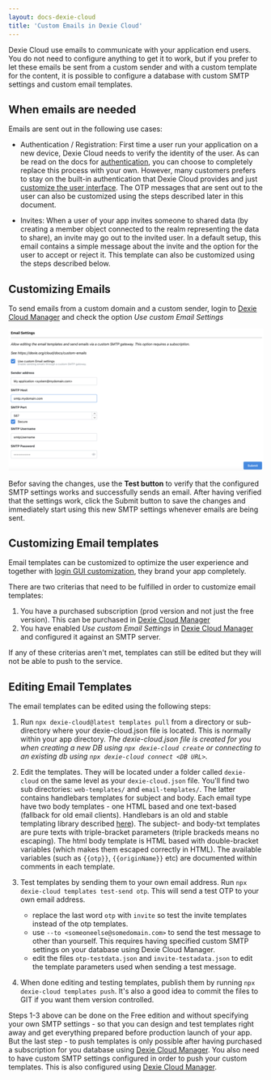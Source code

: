 ```yaml
---
layout: docs-dexie-cloud
title: 'Custom Emails in Dexie Cloud'
---
```


Dexie Cloud use emails to communicate with your application end users. You do not need to configure anything to get it to work, but if you prefer to let these emails be sent from a custom sender and with a custom template for the content, it is possible to configure a database with custom SMTP settings and custom email templates.

## When emails are needed

Emails are sent out in the following use cases:

- Authentication / Registration: First time a user run your application on a new device, Dexie Cloud needs to verify the identity of the user. As can be read on the docs for [authentication](authentication), you can choose to completely replace this process with your own. However, many customers prefers to stay on the built-in authentication that Dexie Cloud provides and just [customize the user interface](/cloud/docs/authentication#customizing-login-gui). The OTP messages that are sent out to the user can also be customized using the steps described later in this document.

- Invites: When a user of your app invites someone to shared data (by creating a member object connected to the realm representing the data to share), an invite may go out to the invited user. In a default setup, this email contains a simple message about the invite and the option for the user to accept or reject it. This template can also be customized using the steps described below.

## Customizing Emails

To send emails from a custom domain and a custom sender, login to [Dexie Cloud Manager](https://manager.dexie.cloud) and check the option _Use custom Email Settings_

![Email Settings screenshot](email-settings.png)

Befor saving the changes, use the **Test button** to verify that the configured SMTP settings works and successfully sends an email. After having verified that the settings work, click the Submit button to save the changes and immediately start using this new SMTP settings whenever emails are being sent.

## Customizing Email templates

Email templates can be customized to optimize the user experience and together with [login GUI customization](/cloud/docs/authentication#customizing-login-gui), they brand your app completely.

There are two criterias that need to be fulfilled in order to customize email templates:

1. You have a purchased subscription (prod version and not just the free version). This can be purchased in [Dexie Cloud Manager](https://manager.dexie.cloud)
2. You have enabled _Use custom Email Settings_ in [Dexie Cloud Manager](https://manager.dexie.cloud) and configured it against an SMTP server.

If any of these criterias aren't met, templates can still be edited but they will not be able to push to the service.

## Editing Email Templates

The email templates can be edited using the following steps:

1. Run `npx dexie-cloud@latest templates pull` from a directory or sub-directory where your dexie-cloud.json file is located. This is normally within your app directory. _The dexie-cloud.json file is created for you when creating a new DB using `npx dexie-cloud create` or connecting to an existing db using `npx dexie-cloud connect <DB URL>`._

2. Edit the templates. They will be located under a folder called `dexie-cloud` on the same level as your `dexie-cloud.json` file. You'll find two sub directories: `web-templates/` and `email-templates/`. The latter contains handlebars templates for subject and body. Each email type have two body templates - one HTML based and one text-based (fallback for old email clients). Handlebars is an old and stable templating library described [here](https://handlebarsjs.com/guide/#what-is-handlebars)). The subject- and body-txt templates are pure texts with triple-bracket parameters (triple brackeds means no escaping). The html body template is HTML based with double-bracket variables (which makes them escaped correctly in HTML). The available variables (such as `{{otp}}`, `{{originName}}` etc) are documented within comments in each template.

3. Test templates by sending them to your own email address. Run `npx dexie-cloud templates test-send otp`. This will send a test OTP to your own email address.

   - replace the last word `otp` with `invite` so test the invite templates instead of the otp templates.
   - use `--to <someoneelse@somedomain.com>` to send the test message to other than yourself. This requires having specified custom SMTP settings on your database using Dexie Cloud Manager.
   - edit the files `otp-testdata.json` and `invite-testadata.json` to edit the template parameters used when sending a test message.

4. When done editing and testing templates, publish them by running `npx dexie-cloud templates push`. It's also a good idea to commit the files to GIT if you want them version controlled.

Steps 1-3 above can be done on the Free edition and without specifying your own SMTP settings - so that you can design and test templates right away and get everything prepared before production launch of your app. But the last step - to push templates is only possible after having purchased a subscription for you database using [Dexie Cloud Manager](https://manager.dexie.cloud). You also need to have custom SMTP settings configured in order to push your custom templates. This is also configured using [Dexie Cloud Manager](https://manager.dexie.cloud).
